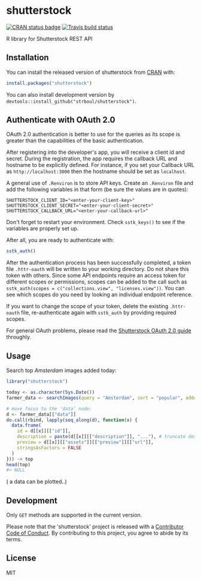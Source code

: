 
<!-- README.md is generated from README.Rmd. Please edit that file -->
shutterstock
============

[![CRAN status badge](https://www.r-pkg.org/badges/version/shutterstock)](https://cran.r-project.org/package=shutterstock) [![Travis build status](https://travis-ci.org/strboul/shutterstock-r.svg?branch=master)](https://travis-ci.org/strboul/shutterstock-r)

R library for Shutterstock REST API

Installation
------------

You can install the released version of shutterstock from [CRAN](https://CRAN.R-project.org) with:

``` r
install.packages("shutterstock")
```

You can also install development version by `devtools::install_github("strboul/shutterstock")`.

Authenticate with OAuth 2.0
---------------------------

OAuth 2.0 authentication is better to use for the queries as its scope is greater than the capabilities of the basic authentication.

After registering into the developer's app, you will receive a client id and secret. During the registration, the app requires the callback URL and hostname to be explicitly defined. For instance, if you set your Callback URL as `http://localhost:3000` then the hostname should be set as `localhost`.

A general use of `.Renviron` is to store API keys. Create an `.Renviron` file and add the following variables in that form (be sure the values are in quotes):

    SHUTTERSTOCK_CLIENT_ID="<enter-your-client-key>"
    SHUTTERSTOCK_CLIENT_SECRET="<enter-your-client-secret>"
    SHUTTERSTOCK_CALLBACK_URL="<enter-your-callback-url>"

Don't forget to restart your environment. Check `sstk_keys()` to see if the variables are properly set up.

After all, you are ready to authenticate with:

``` r
sstk_auth()
```

After the authentication process has been successfully completed, a token file `.httr-oauth` will be written to your working directory. Do not share this token with others. Since some API endpoints require an access token for different scopes or permissions, scopes can be added to the call such as `sstk_auth(scopes = c("collections.view", "licenses.view"))`. You can see which scopes do you need by looking an individual endpoint reference.

If you want to change the scope of your token, delete the existing `.httr-oauth` file, re-authenticate again with `sstk_auth` by providing required scopes.

For general OAuth problems, please read the [Shutterstock OAuth 2.0 guide](https://api-reference.shutterstock.com/#authentication-oauth-authentication-h2) throughly.

Usage
-----

Search top *Amsterdam* images added today:

``` r
library("shutterstock")

today <- as.character(Sys.Date())
farmer_data <- searchImages(query = "Amsterdam", sort = "popular", added_date = today)

# move focus to the 'data' node:
d <- farmer_data[["data"]]
do.call(rbind, lapply(seq_along(d), function(x) {
  data.frame(
    id = d[[x]][["id"]],
    description = paste(d[[x]][["description"]], "..."), # truncate description a little bit
    preview = d[[x]][["assets"]][["preview"]][["url"]],
    stringsAsFactors = FALSE
  )
})) -> top
head(top)
#> NULL
```

( a data can be plotted..)

Development
-----------

Only `GET` methods are supported in the current version.

Please note that the 'shutterstock' project is released with a [Contributor Code of Conduct](CODE_OF_CONDUCT.md). By contributing to this project, you agree to abide by its terms.

License
-------

MIT

